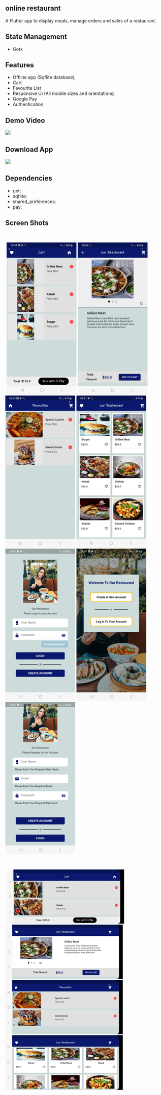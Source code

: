 ## online restaurant

A Flutter app to display meals, manage orders and sales of a restaurant.

## State Management

- Getx

## Features

- Offline app (Sqflite database),
- Cart
- Favourite List
- Responsive Ui (All mobile sizes and orientations)
- Google Pay
- Authentication

## Demo Video
<a href="https://youtu.be/cwgYUk-I4-g"><img src="https://upload.wikimedia.org/wikipedia/commons/thumb/e/e1/Logo_of_YouTube_%282015-2017%29.svg/2560px-Logo_of_YouTube_%282015-2017%29.svg.png" width="170"></img></a>

## Download App
<a href="https://github.com/mo7amedaliEbaid/online-restaurant/releases/download/v1.0.0/app-release.apk"><img src="https://playerzon.com/asset/download.png" width="170"></img></a>


## Dependencies

- get:
- sqflite:
- shared_preferences: 
- pay:

## Screen Shots

<br />
<p float="left">
<img src="" width="170" />
   <img src="https://github.com/mo7amedaliEbaid/net-restaurant/blob/81951fb05360069f93a7aa4e1f07d22be975b132/screen_shots/cart.jpg" width="220" />
   <img src="https://github.com/mo7amedaliEbaid/net-restaurant/blob/a4089da0041ac6a96eb28e26e94c3a77c1eba972/screen_shots/details.jpg" width="220" />
   <img src="https://github.com/mo7amedaliEbaid/net-restaurant/blob/a4089da0041ac6a96eb28e26e94c3a77c1eba972/screen_shots/fav.jpg" width="220" />
   <img src="https://github.com/mo7amedaliEbaid/net-restaurant/blob/a4089da0041ac6a96eb28e26e94c3a77c1eba972/screen_shots/home.jpg" width="220" />
   <img src="https://github.com/mo7amedaliEbaid/net-restaurant/blob/a4089da0041ac6a96eb28e26e94c3a77c1eba972/screen_shots/login.jpg" width="220" />
   <img src="https://github.com/mo7amedaliEbaid/net-restaurant/blob/a4089da0041ac6a96eb28e26e94c3a77c1eba972/screen_shots/popup.jpg" width="220" />
   <img src="https://github.com/mo7amedaliEbaid/net-restaurant/blob/a4089da0041ac6a96eb28e26e94c3a77c1eba972/screen_shots/register.jpg" width="220" />
</p>

<br />
<p float="left">
<img src="" width="170" />
   <img src="https://github.com/mo7amedaliEbaid/net-restaurant/blob/a4089da0041ac6a96eb28e26e94c3a77c1eba972/screen_shots/cartwide.jpg" width="370" />
   <img src="https://github.com/mo7amedaliEbaid/net-restaurant/blob/a4089da0041ac6a96eb28e26e94c3a77c1eba972/screen_shots/detailswide.jpg" width="370" />
   <img src="https://github.com/mo7amedaliEbaid/net-restaurant/blob/a4089da0041ac6a96eb28e26e94c3a77c1eba972/screen_shots/favwide.jpg" width="370" />
   <img src="https://github.com/mo7amedaliEbaid/net-restaurant/blob/a4089da0041ac6a96eb28e26e94c3a77c1eba972/screen_shots/homewide.jpg" width="370" />
</p>
